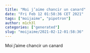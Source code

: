 ```yaml
---
title: "Moi j’aime chancir un canard"
date: "Fri Feb 12 01:58:36 CET 2021"
tags: ["moijaime", "pipotron"]
author: m1ch3l
categories: ["generated"]
slug: "moijaime/2021-02-12-01:58:36"
---
```


Moi j’aime chancir un canard
